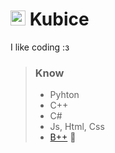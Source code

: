 # <img src="https://avatars.githubusercontent.com/u/83603203?v=4" style="height:24px"> Kubice
I like coding :з
<br>
> ### Know
> - Pyhton
> - C++
> - C#
> -  Js, Html, Css
> - [В++](https://neolurk.org/wiki/%D0%92%2B%2B) 🌚
